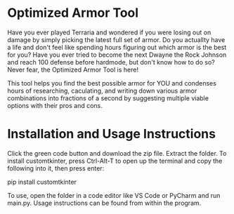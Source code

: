 # Optimized Armor Tool
Have you ever played Terraria and wondered if you were losing out on damage by simply picking the latest full set of armor. Do you actuallty have a life and don't feel like spending hours figuring out which armor is the best for you? Have you ever tried to become the next Dwayne the Rock Johnson and reach 100 defense before hardmode, but don't know how to do so? Never fear, the Optimized Armor Tool is here!

This tool helps you find the best possible armor for YOU and condenses hours of researching, caculating, and writing down various armor combinations into  fractions of a second by suggesting multiple viable options with their pros and cons.

# Installation and Usage Instructions
Click the green code button and download the zip file. Extract the folder. To install customtkinter, press Ctrl-Alt-T to open up the terminal and copy the following into it, then press enter:

pip install customtkinter

To use, open the folder in a code editor like VS Code or PyCharm and run main.py. Usage instructions can be found from within the program.
